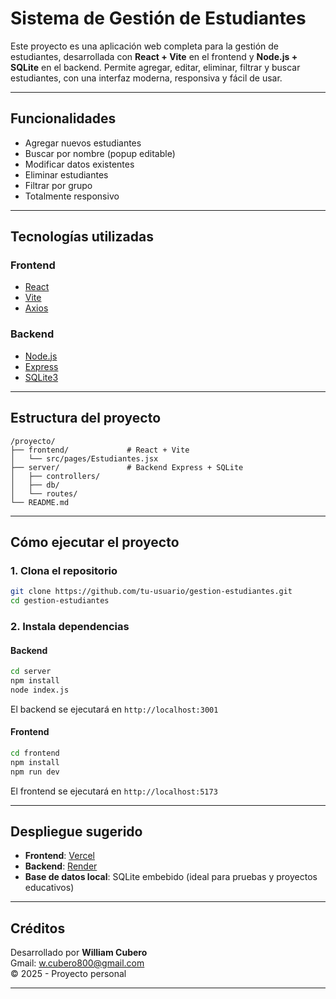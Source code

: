 #  Sistema de Gestión de Estudiantes

Este proyecto es una aplicación web completa para la gestión de estudiantes, desarrollada con **React + Vite** en el frontend y **Node.js + SQLite** en el backend. Permite agregar, editar, eliminar, filtrar y buscar estudiantes, con una interfaz moderna, responsiva y fácil de usar.

---

##  Funcionalidades

-  Agregar nuevos estudiantes
-  Buscar por nombre (popup editable)
-  Modificar datos existentes
-  Eliminar estudiantes
-  Filtrar por grupo
-  Totalmente responsivo

---



##  Tecnologías utilizadas

### Frontend
- [React](https://reactjs.org/)
- [Vite](https://vitejs.dev/)
- [Axios](https://axios-http.com/)

### Backend
- [Node.js](https://nodejs.org/)
- [Express](https://expressjs.com/)
- [SQLite3](https://www.sqlite.org/)

---

##  Estructura del proyecto

```
/proyecto/
├── frontend/             # React + Vite
│   └── src/pages/Estudiantes.jsx
├── server/               # Backend Express + SQLite
│   ├── controllers/
│   ├── db/
│   └── routes/
└── README.md
```

---

##  Cómo ejecutar el proyecto

### 1. Clona el repositorio

```bash
git clone https://github.com/tu-usuario/gestion-estudiantes.git
cd gestion-estudiantes
```

### 2. Instala dependencias

####  Backend

```bash
cd server
npm install
node index.js
```

El backend se ejecutará en `http://localhost:3001`

#### Frontend

```bash
cd frontend
npm install
npm run dev
```

El frontend se ejecutará en `http://localhost:5173`

---

##  Despliegue sugerido

- **Frontend**: [Vercel](https://vercel.com/)
- **Backend**: [Render](https://render.com/)
- **Base de datos local**: SQLite embebido (ideal para pruebas y proyectos educativos)

---

##  Créditos

Desarrollado por **William Cubero**  
 Gmail: w.cubero800@gmail.com  
© 2025 - Proyecto personal

---

